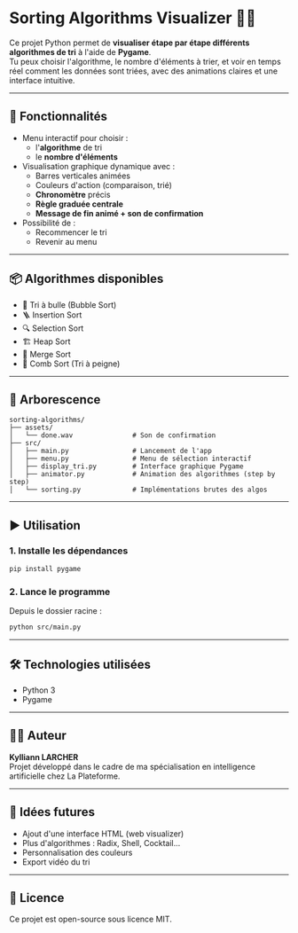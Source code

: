 # Sorting Algorithms Visualizer 🧠🎨

Ce projet Python permet de **visualiser étape par étape différents algorithmes de tri** à l'aide de **Pygame**.  
Tu peux choisir l'algorithme, le nombre d'éléments à trier, et voir en temps réel comment les données sont triées, avec des animations claires et une interface intuitive.

---

## 🚀 Fonctionnalités

- Menu interactif pour choisir :
  - l'**algorithme** de tri
  - le **nombre d'éléments**
- Visualisation graphique dynamique avec :
  - Barres verticales animées
  - Couleurs d'action (comparaison, trié)
  - **Chronomètre** précis
  - **Règle graduée centrale**
  - **Message de fin animé + son de confirmation**
- Possibilité de :
  - Recommencer le tri
  - Revenir au menu

---

## 📦 Algorithmes disponibles

- 🔁 Tri à bulle (Bubble Sort)
- 🪜 Insertion Sort
- 🔍 Selection Sort
- 🏗 Heap Sort
- 🧬 Merge Sort
- 🦷 Comb Sort (Tri à peigne)

---

## 📁 Arborescence

```
sorting-algorithms/
├── assets/
│   └── done.wav               # Son de confirmation
├── src/
│   ├── main.py                # Lancement de l'app
│   ├── menu.py                # Menu de sélection interactif
│   ├── display_tri.py         # Interface graphique Pygame
│   ├── animator.py            # Animation des algorithmes (step by step)
│   └── sorting.py             # Implémentations brutes des algos
```

---

## ▶️ Utilisation

### 1. Installe les dépendances

```bash
pip install pygame
```

### 2. Lance le programme

Depuis le dossier racine :

```bash
python src/main.py
```

---

## 🛠 Technologies utilisées

- Python 3
- Pygame

---

## 🙋‍♂️ Auteur

**Kylliann LARCHER**  
Projet développé dans le cadre de ma spécialisation en intelligence artificielle chez La Plateforme.

---

## 🧠 Idées futures

- Ajout d'une interface HTML (web visualizer)
- Plus d'algorithmes : Radix, Shell, Cocktail...
- Personnalisation des couleurs
- Export vidéo du tri

---

## 📜 Licence

Ce projet est open-source sous licence MIT.
